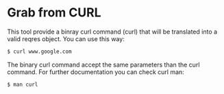 Grab from CURL
==============

This tool provide a binray curl command (curl) that will be translated into a
valid reqres object. You can use this way:

```bash
$ curl www.google.com
```

The binary curl command accept the same parameters than the curl command. For 
further documentation you can check curl man:

```bash
$ man curl
```

